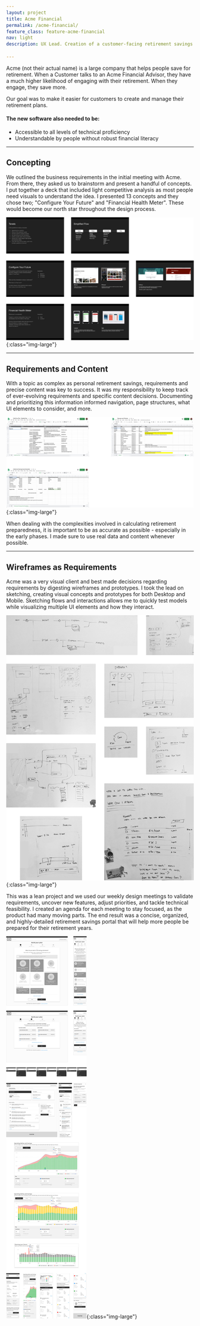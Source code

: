 ```yaml
---
layout: project
title: Acme Financial
permalink: /acme-financial/
feature_class: feature-acme-financial
nav: light
description: UX Lead. Creation of a customer-facing retirement savings management portal.

---
```


Acme (not their actual name) is a large company that helps people save for retirement. When a Customer talks to an Acme Financial Advisor, they have a much higher likelihood of engaging with their retirement. When they engage, they save more.

Our goal was to make it easier for customers to create and manage their retirement plans.
#### The new software also needed to be:
- Accessible to all levels of technical proficiency
- Understandable by people without robust financial literacy

---

## Concepting

We outlined the business requirements in the initial meeting with Acme. From there, they asked us to brainstorm and present a handful of concepts. I put together a deck that included light competitive analysis as most people need visuals to understand the idea. I presented 13 concepts and they chose two; "Configure Your Future" and "Financial Health Meter". These would become our north star throughout the design process.

![Slides from the deck about brainstorming](/assets/images/projects/acme-brainstorming.jpg){:class="img-large"}

---

## Requirements and Content

With a topic as complex as personal retirement savings, requirements and precise content was key to success.
It was my responsibility to keep track of ever-evolving requirements and specific content decisions. Documenting and prioritizing this information informed navigation, page structures, what UI elements to consider, and more.

![Requirements and Content](/assets/images/projects/acme-requirements.jpg){:class="img-large"}

When dealing with the complexities involved in calculating retirement preparedness, it is important to be as accurate as possible - especially in the early phases. I made sure to use real data and content whenever possible.

---

## Wireframes as Requirements

Acme was a very visual client and best made decisions regarding requirements by digesting wireframes and prototypes. I took the lead on sketching, creating visual concepts and prototypes for both Desktop and Mobile. Sketching flows and interactions allows me to quickly test models while visualizing multiple UI elements and how they interact.

![Concept sketching for Acme Financial](/assets/images/projects/acme-sketching.jpg){:class="img-large"}

This was a lean project and we used our weekly design meetings to validate requirements, uncover new features, adjust priorities, and tackle technical feasibility. I created an agenda for each meeting to stay focused, as the product had many moving parts.
The end result was a concise, organized, and highly-detailed retirement savings portal that will help more people be prepared for their retirement years.

![Wireframes](/assets/images/projects/acme-wires.jpg){:class="img-large"}
